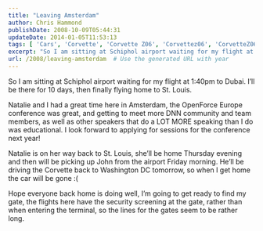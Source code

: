```yaml
---
title: "Leaving Amsterdam"
author: Chris Hammond
publishDate: 2008-10-09T05:44:31
updateDate: 2014-01-05T11:53:13
tags: [ 'Cars', 'Corvette', 'Corvette Z06', 'Corvettez06', 'CorvetteZ06org' ]
excerpt: "So I am sitting at Schiphol airport waiting for my flight at 1:40pm to Dubai. I’ll be there for 10 days, then finally flying home to St. Louis.   Natalie and I had a great time here in Amsterdam, the OpenForce Europe conference was great, and getting to meet more DNN community and team members, as well as other speakers that do a LOT MORE speaking than I do was educational. I look forward to applying for sessions for the conference next year!  Natalie is on her way back to St. Louis, she’ll be home Thursday evening and then will be picking up John from the airport Friday morning. He’ll be driving the Corvette back to Washington DC tomorrow, so when I get home the car will be gone :(   Hope everyone back home is doing well, I’m going to get ready to find my gate, the flights here have the security screening at the gate, rather than when entering the terminal, so the lines for the gates seem to be rather long."
url: /2008/leaving-amsterdam  # Use the generated URL with year
---
```

<p>So I am sitting at Schiphol airport waiting for my flight at 1:40pm to Dubai. I’ll be there for 10 days, then finally flying home to St. Louis. </p>  <p>Natalie and I had a great time here in Amsterdam, the OpenForce Europe conference was great, and getting to meet more DNN community and team members, as well as other speakers that do a LOT MORE speaking than I do was educational. I look forward to applying for sessions for the conference next year!</p>  <p>Natalie is on her way back to St. Louis, she’ll be home Thursday evening and then will be picking up John from the airport Friday morning. He’ll be driving the Corvette back to Washington DC tomorrow, so when I get home the car will be gone :( </p>  <p>Hope everyone back home is doing well, I’m going to get ready to find my gate, the flights here have the security screening at the gate, rather than when entering the terminal, so the lines for the gates seem to be rather long.</p>
